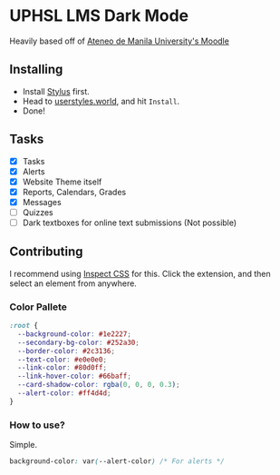 <h1>UPHSL LMS Dark Mode</h1>

Heavily based off of [Ateneo de Manila University's Moodle](https://github.com/deionmenor/moodle-night-mode)

<h2>Installing</h2>

- Install [Stylus](https://chromewebstore.google.com/detail/stylus/clngdbkpkpeebahjckkjfobafhncgmne) first. 
- Head to [userstyles.world](https://userstyles.world/style/18314/uphsl-lms-dark-mode-scrollbar), and hit `Install`.
- Done!

<h2>Tasks</h2>

- [X] Tasks
- [X] Alerts
- [X] Website Theme itself
- [X] Reports, Calendars, Grades
- [X] Messages
- [ ] Quizzes
- [ ] Dark textboxes for online text submissions (Not possible)

<h2>Contributing</h2>

I recommend using [Inspect CSS](https://chromewebstore.google.com/detail/inspect-css/fbopfffegfehobgoommphghohinpkego) for this. Click the extension, and then select an element from anywhere.

<h3>Color Pallete</h3>

```css
:root {
  --background-color: #1e2227;
  --secondary-bg-color: #252a30; 
  --border-color: #2c3136;
  --text-color: #e0e0e0;
  --link-color: #80d0ff;
  --link-hover-color: #66baff;
  --card-shadow-color: rgba(0, 0, 0, 0.3);
  --alert-color: #ff4d4d;
}
```

<h3>How to use?</h3>
Simple.

```css
background-color: var(--alert-color) /* For alerts */
```
